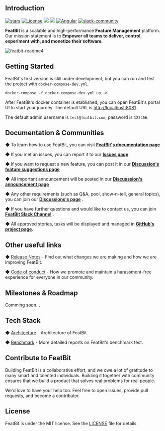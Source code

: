 ## Introduction

[![stars](https://img.shields.io/github/stars/featbit/featbit.svg?style=flat&logo=github&colorB=red&label=stars)](https://github.com/featbit/featbit)                   [![License](https://img.shields.io/static/v1?label=license&message=MIT&color=brightgreen)](https://github.com/featbit/featbit/blob/main/LICENSE)
[![](https://img.shields.io/badge/.NET-%3E=6.0-6E359E?logo=csharp&logoColor=white)](https://dotnet.microsoft.com/)
[![](https://img.shields.io/badge/Python-%3E=3.9-FFDD53?logo=python&logoColor=white)](https://www.python.org/)
[![Angular](https://img.shields.io/badge/Angular-14.0-DD0031?logo=angular&logoColor=white)](https://angular.io/)
[![slack-community](https://img.shields.io/badge/slack-join-3CC798?style=social&logo=slack)](https://join.slack.com/t/featbit/shared_invite/zt-1ew5e2vbb-x6Apan1xZOaYMnFzqZkGNQ)  



**FeatBit** is a scalable and high-performance **Feature Management** platform. Our mission statement is to **Empower all teams to deliver, control, experiment with, and monetize their software**.
  
![featbit-readme4](https://user-images.githubusercontent.com/68597908/202688653-d9dbe87d-9c51-41f2-98f7-ded536459cbc.gif)


## Getting Started

FeatBit's first version is still under development, but you can run and test the project with `docker-compose-dev.yml`.

```
docker-compose -f docker-compose-dev.yml up -d
```

After FeatBit's docker container is etablished, you can open FeatBit's portal UI to start your journey. The default URL is [http://localhost:8081](http://localhost:8081) .

The default admin username is `test@featbit.com`, password is `123456`.


## Documentation & Communities

◆ To learn how to use FeatBit, you can visit [**FeatBit's documentation page**](https://featbit.gitbook.io/docs/)

◆ If you met an issues, you can report it to our [**Issues page**](https://github.com/featbit/featbit/issues)

◆ If you want to request a new feature, you can post it in our [**Discussion's feature suggestions page**](https://github.com/featbit/featbit/discussions/categories/feature-suggestions)

◆ All important announcement will be posted in our [**Discusssion's announcement page**](https://github.com/featbit/featbit/discussions/categories/announcements)

◆ Any other requirements (such as Q&A, pool, show-n-tell, general topics), you can join our [**Discussions's page**](https://github.com/featbit/featbit/discussions) .

◆ If you have further questions and would like to contact us, you can join [**FeatBit Slack Channel**](https://join.slack.com/t/featbit/shared_invite/zt-1ew5e2vbb-x6Apan1xZOaYMnFzqZkGNQ) .  

◆ All approved stories, tasks will be displayed and managed in [**GitHub's project page**](https://github.com/orgs/featbit/projects).


## Other useful links

◆  [Release Notes](https://github.com/featbit/featbit/releases) - Find out what changes we are making and how we are improving FeatBit.

◆  [Code of conduct](https://github.com/featbit/featbit/blob/main/code_of_conduct.md) - How we promote and maintain a harassment-free experience for everyone in our community.

## Milestones & Roadmap

Comming soon...

## Tech Stack

◆  [Architecture](https://featbit.gitbook.io/docs/tech-stack/architecture) - Architecture of FeatBit.

◆  [Benchmark](https://featbit.gitbook.io/docs/tech-stack/benchmark) - More detailed reports on FeatBit's benchmark test. 


## Contribute to FeatBit

Building FeatBit is a collaborative effort, and we owe a lot of gratitude to many smart and talented individuals. Building it together with community ensures that we build a product that solves real problems for real people. 

We'd love to have your help too. Feel free to open issues, provide pull requests, and become a contributor.

## License

FeatBit is under the MIT license. See the [LICENSE](https://github.com/featbit/featbit/blob/main/LICENSE) file for details.
